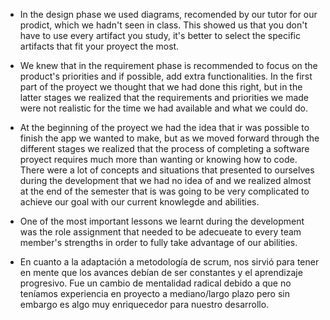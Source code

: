 * In the design phase we used diagrams, recomended by our tutor for our prodict, which we hadn't seen in class. This showed us that you don't have to use every artifact you study, it's better to select the specific artifacts that fit your proyect the most. 

* We knew that in the requirement phase is recommended to focus on the product's priorities and if possible, add extra functionalities. In the first part of the proyect we thought that we had done this right, but in the latter stages we realized that the requirements and priorities we made were not realistic for the time we had available and what we could do.

* At the beginning of the proyect we had the idea that ir was possible to finish the app we wanted to make, but as we moved forward through the different stages we realized that the process of completing a software proyect requires much more than wanting or knowing how to code. There were a lot of concepts and situations that presented to ourselves during the development that we had no idea of and we realized almost at the end of the semester that is was going to be very complicated to achieve our goal with our current knowlegde and abilities. 

* One of the most important lessons we learnt during the development was the role assignment that needed to be adecueate to every team member's 
strengths in order to fully take advantage of our abilities. 

* En cuanto a la adaptación a metodología de scrum, nos sirvió para tener en mente que los avances debían de ser constantes y el aprendizaje progresivo. 
  Fue un cambio de mentalidad radical debido a que no teníamos experiencia en proyecto a mediano/largo plazo pero sin embargo es algo muy enriquecedor para nuestro desarrollo.
